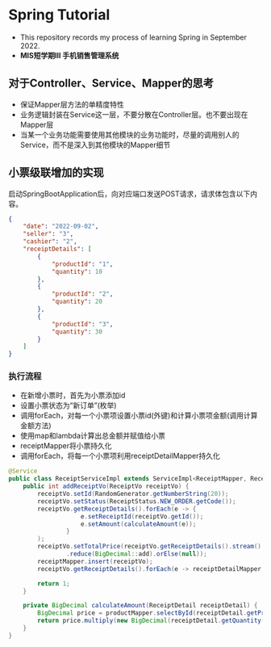 # Spring Tutorial
- This repository records my process of learning Spring in September 2022.
- **MIS短学期Ⅲ 手机销售管理系统**

## 对于Controller、Service、Mapper的思考
- 保证Mapper层方法的单精度特性
- 业务逻辑封装在Service这一层，不要分散在Controller层。也不要出现在Mapper层
- 当某一个业务功能需要使用其他模块的业务功能时，尽量的调用别人的Service，而不是深入到其他模块的Mapper细节

## 小票级联增加的实现
启动SpringBootApplication后，向对应端口发送POST请求，请求体包含以下内容。
```json
{
	"date": "2022-09-02",
	"seller": "3",
	"cashier": "2",
	"receiptDetails": [
		{
			"productId": "1",
			"quantity": 10
		},
		{
			"productId": "2",
			"quantity": 20
		},
		{
			"productId": "3",
			"quantity": 30
		}
	]
}
```
### 执行流程
- 在新增小票时，首先为小票添加id
- 设置小票状态为“新订单”(枚举)
- 调用forEach，对每一个小票项设置小票id(外键)和计算小票项金额(调用计算金额方法)
- 使用map和lambda计算出总金额并赋值给小票
- receiptMapper将小票持久化
- 调用forEach，将每一个小票项利用receiptDetailMapper持久化

```java
@Service
public class ReceiptServiceImpl extends ServiceImpl<ReceiptMapper, Receipt> implements IReceiptService { 
    public int addReceiptVo(ReceiptVo receiptVo) {
        receiptVo.setId(RandomGenerator.getNumberString(20));
        receiptVo.setStatus(ReceiptStatus.NEW_ORDER.getCode());
        receiptVo.getReceiptDetails().forEach(e -> {
                    e.setReceiptId(receiptVo.getId());
                    e.setAmount(calculateAmount(e));
                }
        );
        receiptVo.setTotalPrice(receiptVo.getReceiptDetails().stream().map(ReceiptDetail::getAmount)
                .reduce(BigDecimal::add).orElse(null));
        receiptMapper.insert(receiptVo);
        receiptVo.getReceiptDetails().forEach(e -> receiptDetailMapper.insert(e));

        return 1;
    }

    private BigDecimal calculateAmount(ReceiptDetail receiptDetail) {
        BigDecimal price = productMapper.selectById(receiptDetail.getProductId()).getPrice();
        return price.multiply(new BigDecimal(receiptDetail.getQuantity()));
    }
}

```